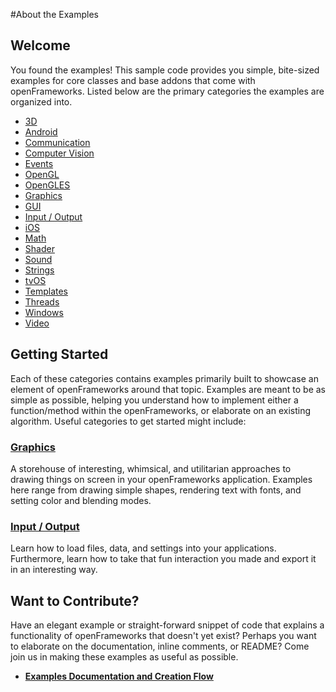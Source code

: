 #About the Examples


## Welcome

You found the examples! This sample code provides you simple, bite-sized examples for core classes and base addons that come with openFrameworks. Listed below are the primary categories the examples are organized into.

* [3D](3d/)
* [Android](android/)
* [Communication](communication/)
* [Computer Vision](computer_vision/)
* [Events](events/)
* [OpenGL](gl/)
* [OpenGLES](gles/)
* [Graphics](graphics/)
* [GUI](gui/)
* [Input / Output](input_output/)
* [iOS](ios/)
* [Math](math/)
* [Shader](shader/)
* [Sound](sound/)
* [Strings](strings/)
* [tvOS](tvOS/)
* [Templates](templates/)
* [Threads](threads/)
* [Windows](windows/)
* [Video](video/)

## Getting Started

Each of these categories contains examples primarily built to showcase an element of openFrameworks around that topic. Examples are meant to be as simple as possible, helping you understand how to implement either a function/method within the openFrameworks, or elaborate on an existing algorithm. Useful categories to get started might include:

### [Graphics](graphics/)

A storehouse of interesting, whimsical, and utilitarian approaches to drawing things on screen in your openFrameworks application. Examples here range from drawing simple shapes, rendering text with fonts, and setting color and blending modes.

### [Input / Output](input-output/)

Learn how to load files, data, and settings into your applications. Furthermore, learn how to take that fun interaction you made and export it in an interesting way.


## Want to Contribute?

Have an elegant example or straight-forward snippet of code that explains a functionality of openFrameworks that doesn't yet exist? Perhaps you want to elaborate on the documentation, inline comments, or README? Come join us in making these examples as useful as possible.

* **[Examples Documentation and Creation Flow](https://github.com/openframeworks/openFrameworks/wiki/Examples-Contribution-Process-Flow)**
